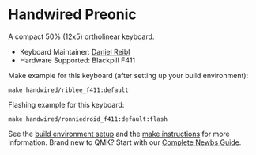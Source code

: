 # Handwired Preonic

A compact 50% (12x5) ortholinear keyboard.

* Keyboard Maintainer: [Daniel Reibl](https://github.com/riblee)
* Hardware Supported: Blackpill F411

Make example for this keyboard (after setting up your build environment):

    make handwired/riblee_f411:default 

Flashing example for this keyboard:

    make handwired/ronniedroid_f411:default:flash

See the [build environment setup](https://docs.qmk.fm/#/getting_started_build_tools) and the [make instructions](https://docs.qmk.fm/#/getting_started_make_guide) for more information. Brand new to QMK? Start with our [Complete Newbs Guide](https://docs.qmk.fm/#/newbs).